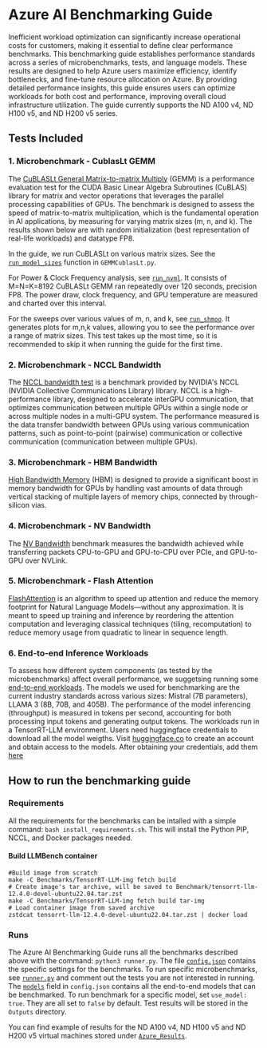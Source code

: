 # Azure AI Benchmarking Guide

Inefficient workload optimization can significantly increase operational costs for customers, making it essential to define clear performance benchmarks. This benchmarking guide establishes performance standards across a series of microbenchmarks, tests, and language models. These results are designed to help Azure users maximize efficiency, identify bottlenecks, and fine-tune resource allocation on Azure. By providing detailed performance insights, this guide ensures users can optimize workloads for both cost and performance, improving overall cloud infrastructure utilization. The guide currently supports the ND A100 v4, ND H100 v5, and ND H200 v5 series.

## Tests Included

### 1. Microbenchmark - CublasLt GEMM
The [CuBLASLt General Matrix-to-matrix Multiply](https://github.com/Azure/AI-benchmarking-guide/blob/main/Benchmarks/GEMMCublasLt.py) (GEMM) is a performance evaluation test for the CUDA Basic Linear Algebra Subroutines (CuBLAS) library for matrix and vector operations that leverages the parallel processing capabilities of GPUs. The benchmark is designed to assess the speed of matrix-to-matrix multiplication, which is the fundamental operation in AI applications, by measuring for varying matrix sizes (m, n, and k). The results shown below are with random initialization (best representation of real-life workloads) and datatype FP8.

In the guide, we run CuBLASLt on various matrix sizes. See the [`run_model_sizes`](https://github.com/Azure/AI-benchmarking-guide/blob/7550bcd86a800f94c28dae17d86d3680ce310076/Benchmarks/GEMMCublasLt.py#L246) function in `GEMMCublasLt.py`. 

For Power & Clock Frequency analysis, see [`run_nvml`](https://github.com/Azure/AI-benchmarking-guide/blob/7550bcd86a800f94c28dae17d86d3680ce310076/Benchmarks/GEMMCublasLt.py#L111). It consists of M=N=K=8192 CuBLASLt GEMM ran repeatedly over 120 seconds, precision FP8. The power draw, clock frequency, and GPU temperature are measured and charted over this interval. 

For the sweeps over various values of m, n, and k, see [`run_shmoo`](https://github.com/Azure/AI-benchmarking-guide/blob/7550bcd86a800f94c28dae17d86d3680ce310076/Benchmarks/GEMMCublasLt.py#L103). It generates plots for m,n,k values, allowing you to see the performance over a range of matrix sizes. This test takes up the most time, so it is recommended to skip it when running the guide for the first time. 

### 2. Microbenchmark - NCCL Bandwidth

The [NCCL bandwidth test](https://github.com/Azure/AI-benchmarking-guide/blob/main/Benchmarks/NCCLBandwidth.py) is a benchmark provided by NVIDIA's NCCL (NVIDIA Collective Communications Library) library. NCCL is a high-performance library, designed to accelerate interGPU communication, that optimizes communication between multiple GPUs within a single node or across multiple nodes in a multi-GPU system. 
The performance measured is the data transfer bandwidth between GPUs using various communication patterns, such as point-to-point (pairwise) communication or collective communication (communication between multiple GPUs). 

### 3. Microbenchmark - HBM Bandwidth
[High Bandwidth Memory](https://github.com/Azure/AI-benchmarking-guide/blob/main/Benchmarks/HBMBandwidth.py) (HBM) is designed to provide a significant boost in memory bandwidth for GPUs by handling vast amounts of data through vertical stacking of multiple layers of memory chips, connected by through-silicon vias. 

### 4. Microbenchmark - NV Bandwidth
The [NV Bandwidth](https://github.com/Azure/AI-benchmarking-guide/blob/main/Benchmarks/NVBandwidth.py) benchmark measures the bandwidth achieved while transferring packets CPU-to-GPU and GPU-to-CPU over PCIe, and GPU-to-GPU over NVLink. 

### 5. Microbenchmark - Flash Attention
[FlashAttention](https://github.com/Azure/AI-benchmarking-guide/blob/main/Benchmarks/FlashAttention.py) is an algorithm to speed up attention and reduce the memory footprint for Natural Language Models—without any approximation. It is meant to speed up training and inference by reordering the attention computation and leveraging classical techniques (tiling, recomputation) to reduce memory usage from quadratic to linear in sequence length. 

### 6. End-to-end Inference Workloads
To assess how different system components (as tested by the microbenchmarks) affect overall performance, we suggetsing running some [end-to-end workloads](https://github.com/Azure/AI-benchmarking-guide/blob/main/Benchmarks/LLMBenchmark.py). The models we used for benchmarking are the current industry standards across various sizes: Mistral (7B parameters), LLAMA 3 (8B, 70B, and 405B). The performance of the model inferencing (throughput) is measured in tokens per second, accounting for both processing input tokens and generating output tokens. The workloads run in a TensorRT-LLM environment. Users need huggingface credentials to download all the model weigths. Visit [huggingface.co](https://huggingface.co/) to create an account and obtain access to the models. After obtaining your credentials, add them [here](https://github.com/Azure/AI-benchmarking-guide/blob/02d2875b8051d357bd5a871bee6fb7104b631908/config.json#L47)

## How to run the benchmarking guide

### Requirements
All the requirements for the benchmarks can be intalled with a simple command: `bash install_requirements.sh`. This will install the Python PIP, NCCL, and Docker packages needed. 
#### Build LLMBench container
```
#Build image from scratch
make -C Benchmarks/TensorRT-LLM-img fetch build
# Create image's tar archive, will be saved to Benchmark/tensorrt-llm-12.4.0-devel-ubuntu22.04.tar.zst
make -C Benchmarks/TensorRT-LLM-img fetch build tar-img
# Load container image from saved archive
zstdcat tensorrt-llm-12.4.0-devel-ubuntu22.04.tar.zst | docker load

```
### Runs
The Azure AI Benchmarking Guide runs all the benchmarks described above with the command: `python3 runner.py`. The file [`config.json`](https://github.com/Azure/AI-benchmarking-guide/blob/main/config.json) contains the specific settings for the benchmarks.
To run specific microbenchmarks, see  [`runner.py`](https://github.com/Azure/AI-benchmarking-guide/blob/02d2875b8051d357bd5a871bee6fb7104b631908/runner.py#L104) and comment out the tests you are not interested in running. The [`models`](https://github.com/Azure/AI-benchmarking-guide/blob/02d2875b8051d357bd5a871bee6fb7104b631908/config.json#L52) field in `config.json` contains all the end-to-end models that can be benchmarked. To run benchmark for a specific model, set `use_model: true`. They are all set to `false` by default.
Test results will be stored in the `Outputs` directory. 

You can find example of results for the ND A100 v4, ND H100 v5 and ND H200 v5 virtual machines stored under [`Azure_Results`](https://github.com/Azure/AI-benchmarking-guide/tree/main/Azure_Results).
